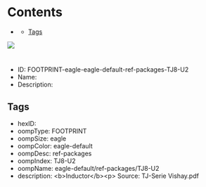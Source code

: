 



Contents
========

* [](#)
	* [Tags](#tags)
  
![][im]
# 

- ID: FOOTPRINT-eagle-eagle-default-ref-packages-TJ8-U2
- Name: 
- Description: 

## Tags

- hexID: 
- oompType: FOOTPRINT
- oompSize: eagle
- oompColor: eagle-default
- oompDesc: ref-packages
- oompIndex: TJ8-U2
- oompName: eagle-default/ref-packages/TJ8-U2
- description: &lt;b&gt;Inductor&lt;/b&gt;&lt;p&gt;&#xD;
Source: TJ-Serie Vishay.pdf



[im]: image.png
